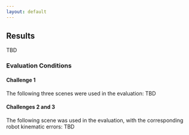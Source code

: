 ```yaml
---
layout: default
---
```


## Results

TBD


### Evaluation Conditions

#### Challenge 1

The following three scenes were used in the evaluation: TBD

#### Challenges 2 and 3

The following scene was used in the evaluation, with the corresponding robot kinematic errors: TBD

